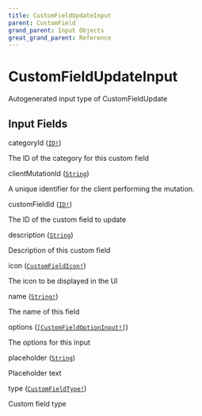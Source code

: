```yaml
---
title: CustomFieldUpdateInput
parent: CustomField
grand_parent: Input Objects
great_grand_parent: Reference
---
```


<h1>CustomFieldUpdateInput</h1>

Autogenerated input type of CustomFieldUpdate

<h2>Input Fields</h2>

<div class="field-entry ">
  <span id="category_id" class="field-name anchored">categoryId (<code><a href="/docs/reference/scalar/id">ID!</a></code>)</span>

  <div class="description-wrapper">
   <p>The ID of the category for this custom field</p>

  </div>
</div>

<div class="field-entry ">
  <span id="client_mutation_id" class="field-name anchored">clientMutationId (<code><a href="/docs/reference/scalar/string">String</a></code>)</span>

  <div class="description-wrapper">
   <p>A unique identifier for the client performing the mutation.</p>

  </div>
</div>

<div class="field-entry ">
  <span id="custom_field_id" class="field-name anchored">customFieldId (<code><a href="/docs/reference/scalar/id">ID!</a></code>)</span>

  <div class="description-wrapper">
   <p>The ID of the custom field to update</p>

  </div>
</div>

<div class="field-entry ">
  <span id="description" class="field-name anchored">description (<code><a href="/docs/reference/scalar/string">String</a></code>)</span>

  <div class="description-wrapper">
   <p>Description of this custom field</p>

  </div>
</div>

<div class="field-entry ">
  <span id="icon" class="field-name anchored">icon (<code><a href="/docs/reference/enum/custom_field_icon">CustomFieldIcon!</a></code>)</span>

  <div class="description-wrapper">
   <p>The icon to be displayed in the UI</p>

  </div>
</div>

<div class="field-entry ">
  <span id="name" class="field-name anchored">name (<code><a href="/docs/reference/scalar/string">String!</a></code>)</span>

  <div class="description-wrapper">
   <p>The name of this field</p>

  </div>
</div>

<div class="field-entry ">
  <span id="options" class="field-name anchored">options (<code><a href="/docs/reference/input_object/custom_field/custom_field_option_input">[CustomFieldOptionInput!]</a></code>)</span>

  <div class="description-wrapper">
   <p>The options for this input</p>

  </div>
</div>

<div class="field-entry ">
  <span id="placeholder" class="field-name anchored">placeholder (<code><a href="/docs/reference/scalar/string">String</a></code>)</span>

  <div class="description-wrapper">
   <p>Placeholder text</p>

  </div>
</div>

<div class="field-entry ">
  <span id="type" class="field-name anchored">type (<code><a href="/docs/reference/enum/custom_field_type">CustomFieldType!</a></code>)</span>

  <div class="description-wrapper">
   <p>Custom field type</p>

  </div>
</div>

